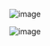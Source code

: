 ![image](https://github.com/ProboticsX/Kubernetes/assets/36927669/36372b44-4fb3-44cd-b1dd-e63ad9e9db29)

![image](https://github.com/ProboticsX/Kubernetes/assets/36927669/72b22569-ba4b-49c6-9f77-64aad36e4438)

